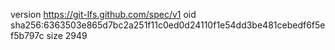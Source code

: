 version https://git-lfs.github.com/spec/v1
oid sha256:6363503e865d7bc2a251f11c0ed0d24110f1e54dd3be481cebedf6f5ef5b797c
size 2949
